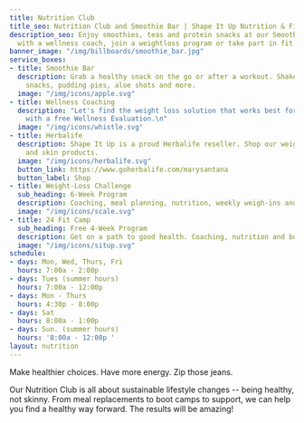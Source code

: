 ```yaml
---
title: Nutrition Club
title_seo: Nutrition Club and Smoothie Bar | Shape It Up Nutrition & Fitness
description_seo: Enjoy smoothies, teas and protein snacks at our Smoothie Bar. Talk
  with a wellness coach, join a weightloss program or take part in fit camp.
banner_image: "/img/billboards/smoothie_bar.jpg"
service_boxes:
- title: Smoothie Bar
  description: Grab a healthy snack on the go or after a workout. Shakes, teas, protein
    snacks, pudding pies, aloe shots and more.
  image: "/img/icons/apple.svg"
- title: Wellness Coaching
  description: "Let's find the weight loss solution that works best for you.  \n  \nStart
    with a free Wellness Evaluation.\n"
  image: "/img/icons/whistle.svg"
- title: Herbalife
  description: Shape It Up is a proud Herbalife reseller. Shop our weight loss, energy
    and skin products.
  image: "/img/icons/herbalife.svg"
  button_link: https://www.goherbalife.com/marysantana
  button_label: Shop
- title: Weight-Loss Challenge
  sub_heading: 6-Week Program
  description: Coaching, meal planning, nutrition, weekly weigh-ins and group support.
  image: "/img/icons/scale.svg"
- title: 24 Fit Camp
  sub_heading: Free 4-Week Program
  description: Get on a path to good health. Coaching, nutrition and boot camp workouts.
  image: "/img/icons/situp.svg"
schedule:
- days: Mon, Wed, Thurs, Fri
  hours: 7:00a - 2:00p
- days: Tues (summer hours)
  hours: 7:00a - 12:00p
- days: Mon - Thurs
  hours: 4:30p - 8:00p
- days: Sat
  hours: 8:00a - 1:00p
- days: Sun. (summer hours)
  hours: '8:00a - 12:00p '
layout: nutrition
---
```


Make healthier choices. Have more energy. Zip those jeans.

Our Nutrition Club is all about sustainable lifestyle changes -- being healthy, not skinny. From meal replacements to boot camps to support, we can help you find a healthy way forward. The results will be amazing!
